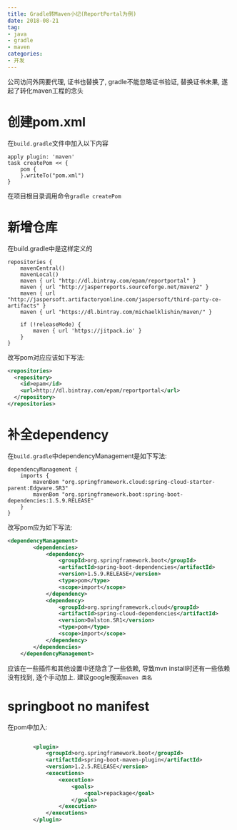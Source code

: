 ```yaml
---
title: Gradle转Maven小记(ReportPortal为例)
date: 2018-08-21
tag: 
- java
- gradle
- maven
categories:
- 开发
---
```

公司访问外网要代理, 证书也替换了, gradle不能忽略证书验证, 替换证书未果, 遂起了转化maven工程的念头
<!--more-->
# 创建pom.xml
在`build.gradle`文件中加入以下内容
```
apply plugin: 'maven'
task createPom << {
    pom {
    }.writeTo("pom.xml")
}
```
在项目根目录调用命令`gradle createPom`

# 新增仓库
在build.gradle中是这样定义的
```
repositories {
    mavenCentral()
    mavenLocal()
    maven { url "http://dl.bintray.com/epam/reportportal" }
    maven { url "http://jasperreports.sourceforge.net/maven2" }
    maven { url "http://jaspersoft.artifactoryonline.com/jaspersoft/third-party-ce-artifacts" }
    maven { url "https://dl.bintray.com/michaelklishin/maven/" }

    if (!releaseMode) {
        maven { url 'https://jitpack.io' }
    }
}
```
改写pom对应应该如下写法:
```xml
<repositories>  
  <repository>
    <id>epam</id>  
    <url>http://dl.bintray.com/epam/reportportal</url>  
  </repository>
</repositories>
```
# 补全dependency
在`build.gradle`中dependencyManagement是如下写法:
```
dependencyManagement {
    imports {
        mavenBom "org.springframework.cloud:spring-cloud-starter-parent:Edgware.SR3"
        mavenBom "org.springframework.boot:spring-boot-dependencies:1.5.9.RELEASE"
    }
}
```
改写pom应为如下写法:
```xml
<dependencyManagement>
        <dependencies>
            <dependency>
                <groupId>org.springframework.boot</groupId>
                <artifactId>spring-boot-dependencies</artifactId>
                <version>1.5.9.RELEASE</version>
                <type>pom</type>
                <scope>import</scope>
            </dependency>
            <dependency>
                <groupId>org.springframework.cloud</groupId>
                <artifactId>spring-cloud-dependencies</artifactId>
                <version>Dalston.SR1</version>
                <type>pom</type>
                <scope>import</scope>
            </dependency>
        </dependencies>
    </dependencyManagement>
```
应该在一些插件和其他设置中还隐含了一些依赖, 导致mvn install时还有一些依赖没有找到, 逐个手动加上. 建议google搜索`maven 类名`

# springboot no manifest
在pom中加入:
```xml

        <plugin>
            <groupId>org.springframework.boot</groupId>
            <artifactId>spring-boot-maven-plugin</artifactId>
            <version>1.2.5.RELEASE</version>
            <executions>
                <execution>
                    <goals>
                        <goal>repackage</goal>
                    </goals>
                </execution>
            </executions>
        </plugin>

```
